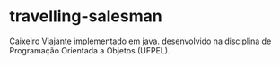 # travelling-salesman
Caixeiro Viajante implementado em java. desenvolvido na disciplina de Programação Orientada a Objetos (UFPEL).
